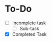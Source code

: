 # To-Do

<!-- ----- Your Tasks Here ----- -->

<!-- Delete This  -->
- [ ] Incomplete task
     - [ ] Sub-task
- [x] Completed Task
<!-- Delete this -->

<!-- ----- Your Tasks Here ----- -->